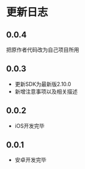 # 更新日志
## 0.0.4
把原作者代码改为自己项目所用

## 0.0.3

* 更新SDK为最新版2.10.0
* 新增注意事项以及相关描述

## 0.0.2

* iOS开发完毕
  
## 0.0.1

* 安卓开发完毕
